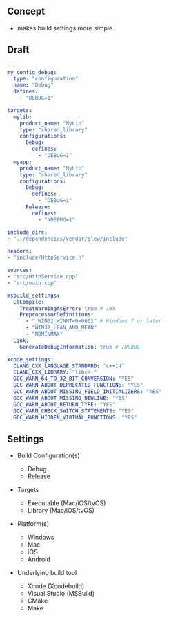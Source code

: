 ## Concept

- makes build settings more simple

## Draft

```yaml
---
my_config_debug:
  type: "configuration"
  name: "Debug"
  defines:
    - "DEBUG=1"

targets:
  mylib:
    product_name: "MyLib"
    type: "shared_library"
    configurations:
      Debug:
        defines:
          - "DEBUG=1"
  myapp:
    product_name: "MyLib"
    type: "shared_library"
    configurations:
      Debug:
        defines:
          - "DEBUG=1"
      Release:
        defines:
          - "NDEBUG=1"

include_dirs:
- "../dependencies/vendor/glew/include"

headers:
- "include/HttpService.h"

sources:
- "src/HttpService.cpp"
- "src/main.cpp"

msbuild_settings:
  ClCompile:
    TreatWarningAsError: true # /WX
    PreprocessorDefinitions:
      - "_WIN32_WINNT=0x0601" # Windows 7 or later
      - "WIN32_LEAN_AND_MEAN"
      - "NOMINMAX"
  Link:
    GenerateDebugInformation: true # /DEBUG

xcode_settings:
  CLANG_CXX_LANGUAGE_STANDARD: "c++14"
  CLANG_CXX_LIBRARY: "libc++"
  GCC_WARN_64_TO_32_BIT_CONVERSION: "YES"
  GCC_WARN_ABOUT_DEPRECATED_FUNCTIONS: "YES"
  GCC_WARN_ABOUT_MISSING_FIELD_INITIALIZERS: "YES"
  GCC_WARN_ABOUT_MISSING_NEWLINE: "YES"
  GCC_WARN_ABOUT_RETURN_TYPE: "YES"
  GCC_WARN_CHECK_SWITCH_STATEMENTS: "YES"
  GCC_WARN_HIDDEN_VIRTUAL_FUNCTIONS: "YES"
```

## Settings

- Build Configuration(s)
  - Debug
  - Release

- Targets
  - Executable (Mac/iOS/tvOS)
  - Library (Mac/iOS/tvOS)

- Platform(s)
  - Windows
  - Mac
  - iOS
  - Android

- Underlying build tool
  - Xcode (Xcodebuild)
  - Visual Studio (MSBuild)
  - CMake
  - Make
